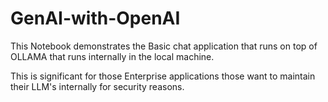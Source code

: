 # GenAI-with-OpenAI
This Notebook demonstrates the Basic chat application that runs on top of OLLAMA  that runs internally in the local machine.

This is significant for those Enterprise applications those want to maintain their LLM's internally for security reasons.


